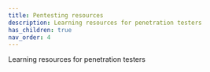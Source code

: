 ```yaml
---
title: Pentesting resources
description: Learning resources for penetration testers
has_children: true
nav_order: 4
---
```


Learning resources for penetration testers
